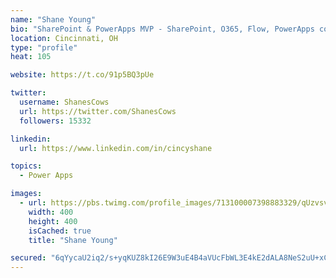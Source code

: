 ```yaml
---
name: "Shane Young"
bio: "SharePoint & PowerApps MVP - SharePoint, O365, Flow, PowerApps consulting? @PowerApps911 | Pure Snark? You found it."
location: Cincinnati, OH
type: "profile"
heat: 105

website: https://t.co/91p5BQ3pUe

twitter:
  username: ShanesCows
  url: https://twitter.com/ShanesCows
  followers: 15332

linkedin:
  url: https://www.linkedin.com/in/cincyshane

topics:
  - Power Apps

images:
  - url: https://pbs.twimg.com/profile_images/713100007398883329/qUzvsvQ3_400x400.jpg
    width: 400
    height: 400
    isCached: true
    title: "Shane Young"

secured: "6qYycaU2iq2/s+yqKUZ8kI26E9W3uE4B4aVUcFbWL3E4kE2dALA8NeS2uU+xCyrk30kgkyv8FN0NCptf0yFE+j5Qt6XOtRORWRspayyFgd4ZQsQ/PNgdVao69Z+PvlUvRhwc+58MApL+UxLJt/7xUhNbV9hJl1W2lao4wrEfTS7gcthaFM2ZGMfgncBtVXcy07jnDOD60rLtPdQK6OTmxcxcRo2Va5+lvgIWYLRjIgK/hSn3LJYmTQinEj7X2pOHwSK3V5tt1Kqox6aLDKZMSNQD4IOejTitCxq/sjQcFVX8WXciL4suh6jP839z+KNdoLqY88ahapoCkRhkeuXTMONojc3kFknjdNVYn8O4d5x0ATEQ+esL5+xS7lTnLdsH/NFKZNJQQl+DK8IFy87jiKc7sFJl8PGaxqBI3zj73To=;ndu1jIgRKP8Gp5BCHfvlwg=="
---
```


